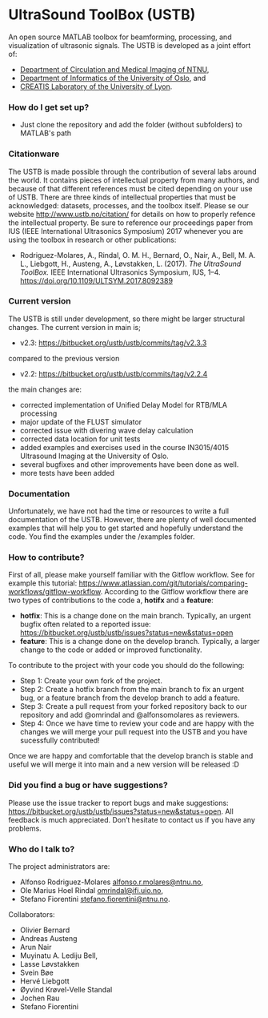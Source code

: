 # UltraSound ToolBox (USTB) #

An open source MATLAB toolbox for beamforming, processing, and visualization of ultrasonic signals. The USTB is developed as a joint effort of:
 
* [Department of Circulation and Medical Imaging of NTNU](https://www.ntnu.no/isb), 
* [Department of Informatics of the University of Oslo](http://www.uio.no/), and
* [CREATIS Laboratory of the University of Lyon](https://www.creatis.insa-lyon.fr/site7/en).

### How do I get set up? ###

* Just clone the repository and add the folder (without subfolders) to MATLAB's path

### Citationware ###

The USTB is made possible through the contribution of several labs around the world. It contains pieces of intellectual property from many authors, and because of that different references must be cited depending on your use of USTB. There are three kinds of intellectual properties that must be acknowledged: datasets, processes, and the toolbox itself. Please se our website http://www.ustb.no/citation/ for details on how to properly refence the intellectual property. Be sure to reference our proceedings paper from IUS (IEEE International Ultrasonics Symposium) 2017 whenever you are using the toolbox in research or other publications:

* Rodriguez-Molares, A., Rindal, O. M. H., Bernard, O., Nair, A., Bell, M. A. L., Liebgott, H., Austeng, A., Løvstakken, L. (2017). *The UltraSound ToolBox.* IEEE International Ultrasonics Symposium, IUS, 1–4. https://doi.org/10.1109/ULTSYM.2017.8092389

### Current version ###

The USTB is still under development, so there might be larger structural changes. The current version in main is;

* v2.3: https://bitbucket.org/ustb/ustb/commits/tag/v2.3.3

compared to the previous version

* v2.2: https://bitbucket.org/ustb/ustb/commits/tag/v2.2.4

the main changes are:

* corrected implementation of Unified Delay Model for RTB/MLA processing
* major update of the FLUST simulator
* corrected issue with divering wave delay calculation
* corrected data location for unit tests
* added examples and exercises used in the course IN3015/4015 Ultrasound Imaging at the University of Oslo.
* several bugfixes and other improvements have been done as well.
* more tests have been added


### Documentation ###
Unfortunately, we have not had the time or resources to write a full documentation of the USTB. However, there are plenty of well documented examples that will help you to get started and hopefully understand the code. You find the examples under the /examples folder. 

### How to contribute? ###
First of all, please make yourself familiar with the Gitflow workflow. See for example this tutorial: https://www.atlassian.com/git/tutorials/comparing-workflows/gitflow-workflow. According to the Gitflow workflow there are two types of contributions to the code a, __hotifx__ and a __feature__:

* __hotfix__: This is a change done on the main branch. Typically, an urgent bugfix often related to a reported issue: https://bitbucket.org/ustb/ustb/issues?status=new&status=open
* __feature__: This is a change done on the develop branch. Typically, a larger change to the code or added or improved functionality. 

To contribute to the project with your code you should do the following:

* Step 1: Create your own fork of the project. 
* Step 2: Create a hotfix branch from the main branch to fix an urgent bug, or a feature branch from the develop branch to add a feature.
* Step 3: Create a pull request from your forked repository back to our repository and add @omrindal and @alfonsomolares as reviewers. 
* Step 4: Once we have time to review your code and are happy with the changes we will merge your pull request into the USTB and you have sucessfully contributed!

Once we are happy and comfortable that the develop branch is stable and useful we will merge it into main and a new version will be released :D

### Did you find a bug or have suggestions? ###
Please use the issue tracker to report bugs and make suggestions: https://bitbucket.org/ustb/ustb/issues?status=new&status=open. All feedback is much appreciated. Don’t hesitate to contact us if you have any problems.

### Who do I talk to? ###

The project administrators are:

* Alfonso Rodriguez-Molares <alfonso.r.molares@ntnu.no>,
* Ole Marius Hoel Rindal <omrindal@ifi.uio.no>,
* Stefano Fiorentini <stefano.fiorentini@ntnu.no>.
 

Collaborators:

* Olivier Bernard
* Andreas Austeng 
* Arun Nair
* Muyinatu A. Lediju Bell, 
* Lasse Løvstakken 
* Svein Bøe 
* Hervé Liebgott 
* Øyvind Krøvel-Velle Standal 
* Jochen Rau 
* Stefano Fiorentini
